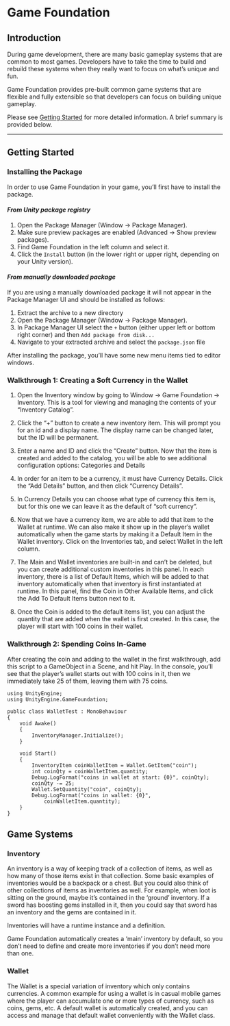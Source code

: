 # Game Foundation

## Introduction

During game development, there are many basic gameplay systems that are common to most games. Developers have to take the time to build and rebuild these systems when they really want to focus on what’s unique and fun.

Game Foundation provides pre-built common game systems that are flexible and fully extensible so that developers can focus on building unique gameplay.

Please see [Getting Started](https://docs.google.com/document/d/1YCozGaVvJyt95DnFpk2v9eyfhBhKcbilm2HnpSWsgEM/) for more detailed information. A brief summary is provided below.
<hr>


## Getting Started

### Installing the Package

In order to use Game Foundation in your game, you’ll first have to install the package.

#### *From Unity package registry*

1. Open the Package Manager (Window → Package Manager).
1. Make sure preview packages are enabled (Advanced → Show preview packages).
1. Find Game Foundation in the left column and select it.
1. Click the `Install` button (in the lower right or upper right, depending on your Unity version).

#### *From manually downloaded package*

If you are using a manually downloaded package it will not appear in the Package Manager UI and should be installed as follows:

1. Extract the archive to a new directory
1. Open the Package Manager (Window → Package Manager).
1. In Package Manager UI select the `+` button (either upper left or bottom right corner) and then `Add package from disk...`
1. Navigate to your extracted archive and select the `package.json` file


After installing the package, you’ll have some new menu items tied to editor windows.

### Walkthrough 1: Creating a Soft Currency in the Wallet

1. Open the Inventory window by going to Window → Game Foundation → Inventory.  This is a tool for viewing and managing the contents of your “Inventory Catalog”.

1. Click the “+” button to create a new inventory item.  This will prompt you for an id and a display name.  The display name can be changed later, but the ID will be permanent.

1. Enter a name and ID and click the “Create” button. Now that the item is created and added to the catalog, you will be able to see additional configuration options: Categories and Details

1. In order for an item to be a currency, it must have Currency Details.  Click the “Add Details” button, and then click “Currency Details”.

1. In Currency Details you can choose what type of currency this item is, but for this one we can leave it as the default of “soft currency”.

1. Now that we have a currency item, we are able to add that item to the Wallet at runtime. We can also make it show up in the player’s wallet automatically when the game starts by making it a Default Item in the Wallet inventory. Click on the Inventories tab, and select Wallet in the left column.

1. The Main and Wallet inventories are built-in and can’t be deleted, but you can create additional custom inventories in this panel. In each inventory, there is a list of Default Items, which will be added to that inventory automatically when that inventory is first instantiated at runtime.  In this panel, find the Coin in Other Available Items, and click the Add To Default Items button next to it.

1. Once the Coin is added to the default items list, you can adjust the quantity that are added when the wallet is first created. In this case, the player will start with 100 coins in their wallet.

### Walkthrough 2: Spending Coins In-Game

After creating the coin and adding to the wallet in the first walkthrough, add this script to a GameObject in a Scene, and hit Play.  In the console, you’ll see that the player’s wallet starts out with 100 coins in it, then we immediately take 25 of them, leaving them with 75 coins.

```
using UnityEngine;
using UnityEngine.GameFoundation;

public class WalletTest : MonoBehaviour
{
    void Awake()
    {
        InventoryManager.Initialize();
    }

    void Start()
    {
        InventoryItem coinWalletItem = Wallet.GetItem("coin");
        int coinQty = coinWalletItem.quantity;
        Debug.LogFormat("coins in wallet at start: {0}", coinQty);
        coinQty -= 25;
        Wallet.SetQuantity("coin", coinQty);
        Debug.LogFormat("coins in wallet: {0}",
            coinWalletItem.quantity);
    }
}
```

## Game Systems

### Inventory

An inventory is a way of keeping track of a collection of items, as well as how many of those items exist in that collection. Some basic examples of inventories would be a backpack or a chest. But you could also think of other collections of items as inventories as well. For example, when loot is sitting on the ground, maybe it’s contained in the ‘ground’ inventory. If a sword has boosting gems installed in it, then you could say that sword has an inventory and the gems are contained in it.

Inventories will have a runtime instance and a definition.

Game Foundation automatically creates a ‘main’ inventory by default, so you don’t need to define and create more inventories if you don’t need more than one.

### Wallet

The Wallet is a special variation of inventory which only contains currencies. A common example for using a wallet is in casual mobile games where the player can accumulate one or more types of currency, such as coins, gems, etc. A default wallet is automatically created, and you can access and manage that default wallet conveniently with the Wallet class.
